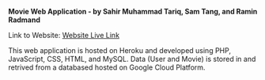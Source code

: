 **Movie Web Application - by Sahir Muhammad Tariq, Sam Tang, and Ramin Radmand**

Link to Website: [Website Live Link](https://comp-3512-w22-team-03.herokuapp.com/)

This web application is hosted on Heroku and developed using PHP, JavaScript, CSS, HTML, and MySQL. Data (User and Movie) is stored in and retrived from a databased hosted on Google Cloud Platform. 
